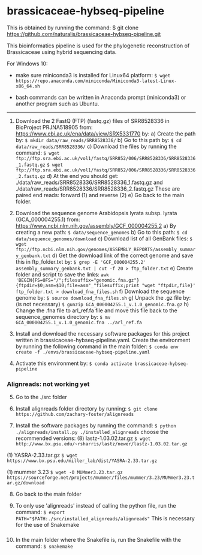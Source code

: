 # brassicaceae-hybseq-pipeline
This is obtained by running the command:
$ git clone https://github.com/naturalis/brassicaceae-hybseq-pipeline.git

This bioinformatics pipeline is used for the phylogenetic reconstruction of Brassicaceae using hybrid sequencing data.

For Windows 10: 
 - make sure miniconda3 is installed for Linux64 platform:
`$ wget https://repo.anaconda.com/miniconda/Miniconda3-latest-Linux-x86_64.sh`

 - bash commands can be written in Anaconda prompt (miniconda3) or another program such as Ubuntu. 

---

1) Download the 2 FastQ (FTP) (fastq.gz) files of SRR8528336 in BioProject PRJNA518905 from:
https://www.ebi.ac.uk/ena/data/view/SRX5331770 by:
a) Create the path by:
`$ mkdir data/raw_reads/SRR8528336/`
b) Go to this path by:
`$ cd data/raw_reads/SRR8528336/`
c) Download the files by running the command:
`$ wget ftp://ftp.sra.ebi.ac.uk/vol1/fastq/SRR852/006/SRR8528336/SRR8528336_1.fastq.gz`
`$ wget ftp://ftp.sra.ebi.ac.uk/vol1/fastq/SRR852/006/SRR8528336/SRR8528336_2.fastq.gz` 
d) At the end you should get:
./data/raw_reads/SRR8528336/SRR8528336_1.fastq.gz and ./data/raw_reads/SRR8528336/SRR8528336_2.fastq.gz 
These are paired end reads: forward (1) and reverse (2)
e) Go back to the main folder.

2) Download the sequence genome Arabidopsis lyrata subsp. lyrata (GCA_000004255.1) from:
https://www.ncbi.nlm.nih.gov/assembly/GCF_000004255.2
a) By creating a new path:
`$ data/sequence_genomes`
b) Go to this path:
`$ cd data/sequence_genomes/download`
c) Download list of all GenBank files:
`$ wget ftp://ftp.ncbi.nlm.nih.gov/genomes/ASSEMBLY_REPORTS/assembly_summary_genbank.txt`
d) Get the download link of the correct genome and save this in ftp_folder.txt by:
`$ grep -E 'GCF_000004255.2' assembly_summary_genbank.txt | cut -f 20 > ftp_folder.txt`
e) Create folder and script to save the links:
`awk 'BEGIN{FS=OFS="/";filesuffix="genomic.fna.gz"}{ftpdir=$0;asm=$10;file=asm"_"filesuffix;print "wget "ftpdir,file}' ftp_folder.txt > download_fna_files.sh`
f) Download the sequence genome by:
`$ source download_fna_files.sh`
g) Unpack the .gz file by: (is not necessary)
`$ gunzip GCA_000004255.1_v.1.0_genomic.fna.gz`
h) Change the .fna file to arl_ref.fa file and move this file back to the sequence_genomes directory by:
`$ mv GCA_000004255.1_v.1.0_genomic.fna ../arl_ref.fa`

3) Install and download the necessary software packages for this project written in brassicaceae-hybseq-pipeline.yaml. 
Create the environment by running the following command in the main folder:
`$ conda env create -f ./envs/brassicaceae-hybseq-pipeline.yaml`

4) Activate this environment by:
`$ conda activate brassicaceae-hybseq-pipeline`


### Alignreads: not working yet
5) Go to the ./src folder

6) Install alignreads folder directory by running: 
`$ git clone https://github.com/zachary-foster/alignreads`

7) Install the software packages by running the command:
`$ python ./alignreads/install.py ./installed_alignreads`
choose the recommended versions:
(8) lastz-1.03.02.tar.gz
`$ wget http://www.bx.psu.edu/~rsharris/lastz/newer/lastz-1.03.02.tar.gz`

(1) YASRA-2.33.tar.gz
`$ wget https://www.bx.psu.edu/miller_lab/dist/YASRA-2.33.tar.gz`

(1) mummer 3.23
`$ wget -O MUMmer3.23.tar.gz https://sourceforge.net/projects/mummer/files/mummer/3.23/MUMmer3.23.tar.gz/download` 

8) Go back to the main folder

9) To only use 'alignreads' instead of calling the python file, run the command:
`$ export PATH="$PATH:./src/installed_alignreads/alignreads"`
This is necessary for the use of Snakemake
###


10) In the main folder where the Snakefile is, run the Snakefile with the command:
`$ snakemake`


